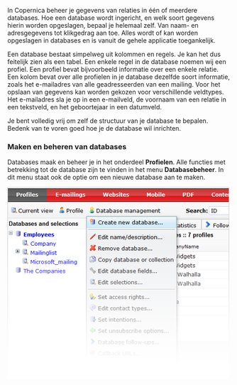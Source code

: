 In Copernica beheer je gegevens van relaties in één of meerdere
databases. Hoe een database wordt ingericht, en welk soort gegevens
hierin worden opgeslagen, bepaal je helemaal zelf. Van naam- en
adresgegevens tot klikgedrag aan toe. Alles wordt of kan worden
opgeslagen in databases en is vanuit de gehele applicatie toegankelijk.

Een database bestaat simpelweg uit kolommen en regels. Je kan het dus
feitelijk zien als een tabel. Een enkele regel in de database noemen wij
een profiel. Een profiel bevat bijvoorbeeld informatie over een enkele
relatie. Een kolom bevat over alle profielen in je database dezelfde
soort informatie, zoals het e-mailadres van alle geadresseerden van een
mailing. Voor het opslaan van gegevens kan worden gekozen voor
verschillende veldtypes. Het e-mailadres sla je op in een e-mailveld, de
voornaam van een relatie in een tekstveld, en het geboortejaar in een
datumveld.

Je bent volledig vrij om zelf de structuur van je database te bepalen.
Bedenk van te voren goed hoe je de database wil inrichten.

### Maken en beheren van databases

Databases maak en beheer je in het onderdeel **Profielen**. Alle
functies met betrekking tot de database zijn te vinden in het menu
**Databasebeheer**. In dit menu staat ook de optie om een nieuwe
database aan te maken.

![](../images/database-management-menu.png)
